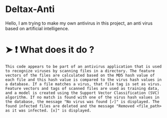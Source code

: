# Deltax-Anti
Hello, I am trying to make my own antivirus in this project, an anti virus based on artificial intelligence.

# ➤ :heavy_exclamation_mark: What does it do ?
```
This code appears to be part of an antivirus application that is used to recognize viruses by scanning files in a directory. The feature vectors of the files are calculated based on the MD5 hash value of each file and this hash value is compared to the virus hash values in a database. If a file matches a virus, that file tag is set as virus. Feature vectors and tags of scanned files are used as training data, and a model is created using the Support Vector Classification (SVC) algorithm. If no match is found with one of the virus hash values in the database, the message "No virus was found [✓]" is displayed. The found infected files are deleted and the message "Removed <file_path> as it was infected. [x]" is displayed.
```
